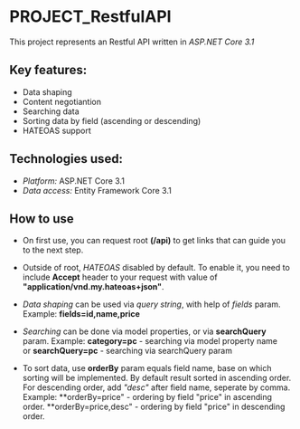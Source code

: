 # PROJECT_RestfulAPI

This project represents an Restful API written in *ASP.NET Core 3.1*

## **Key features:**

- Data shaping
- Content negotiantion
- Searching data 
- Sorting data by field (ascending or descending)
- HATEOAS support

## **Technologies used:**

- *Platform:* ASP.NET Core 3.1 
- *Data access:* Entity Framework Core 3.1

## How to use

- On first use, you can request root **(/api)** to get links that can guide you to the next step.</br>

- Outside of root, *HATEOAS* disabled by default. To enable it, you need to include **Accept** header to your request with value of **"application/vnd.my.hateoas+json"**.</br>

- *Data shaping* can be used via *query string*, with help of *fields* param.  Example: **fields=id,name,price**</br>

- *Searching* can be done via model properties, or via  **searchQuery** param. Example: **category=pc** - searching via model property name </br>or **searchQuery=pc** - searching via searchQuery param </br>

- To sort data, use **orderBy**  param equals field name, base on which sorting will be implemented. By default result sorted in ascending order.<br/>
For descending order, add *"desc"* after field name, seperate by comma.</br>
Example: **orderBy=price" - ordering by field "price" in ascending order. **orderBy=price,desc" - ordering by field "price" in descending order.

